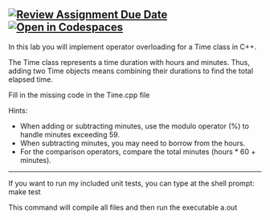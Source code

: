 [![Review Assignment Due Date](https://classroom.github.com/assets/deadline-readme-button-22041afd0340ce965d47ae6ef1cefeee28c7c493a6346c4f15d667ab976d596c.svg)](https://classroom.github.com/a/ZAEoKxFh)
[![Open in Codespaces](https://classroom.github.com/assets/launch-codespace-2972f46106e565e64193e422d61a12cf1da4916b45550586e14ef0a7c637dd04.svg)](https://classroom.github.com/open-in-codespaces?assignment_repo_id=18853650)
-------------------------------------------------------
In this lab you will implement operator overloading for a Time class in C++.

The Time class represents a time duration with hours and minutes. Thus, adding two Time objects means combining their durations to find the total elapsed time.

Fill in the missing code in the Time.cpp file

Hints:
- When adding or subtracting minutes, use the modulo operator (%) to handle minutes exceeding 59.
- When subtracting minutes, you may need to borrow from the hours.
- For the comparison operators, compare the total minutes (hours * 60 + minutes).

---------------------------------------------------------

 If you want to run my included unit tests, you can type at the shell prompt:
 make test
 
 This command will compile all files and then run the executable a.out
